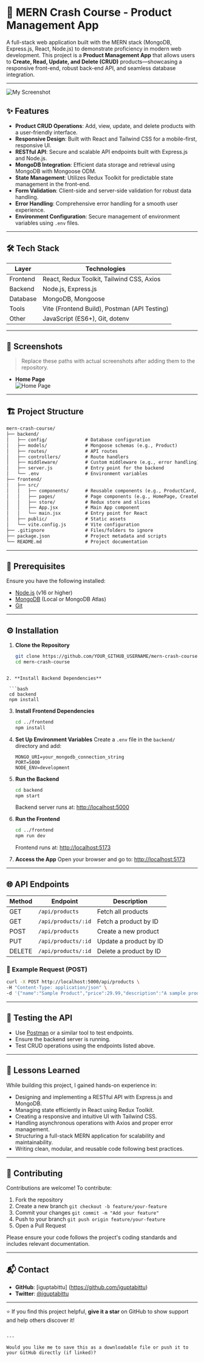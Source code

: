 
# 🚀 MERN Crash Course - Product Management App

A full-stack web application built with the MERN stack (MongoDB, Express.js, React, Node.js) to demonstrate proficiency in modern web development. This project is a **Product Management App** that allows users to **Create, Read, Update, and Delete (CRUD)** products—showcasing a responsive front-end, robust back-end API, and seamless database integration.

---
![My Screenshot](https://private-user-images.githubusercontent.com/120164449/459369704-159da4bb-f8a9-4670-b48f-e70fe1b9608a.png?jwt=eyJhbGciOiJIUzI1NiIsInR5cCI6IkpXVCJ9.eyJpc3MiOiJnaXRodWIuY29tIiwiYXVkIjoicmF3LmdpdGh1YnVzZXJjb250ZW50LmNvbSIsImtleSI6ImtleTUiLCJleHAiOjE3NTA5MzQ3MDIsIm5iZiI6MTc1MDkzNDQwMiwicGF0aCI6Ii8xMjAxNjQ0NDkvNDU5MzY5NzA0LTE1OWRhNGJiLWY4YTktNDY3MC1iNDhmLWU3MGZlMWI5NjA4YS5wbmc_WC1BbXotQWxnb3JpdGhtPUFXUzQtSE1BQy1TSEEyNTYmWC1BbXotQ3JlZGVudGlhbD1BS0lBVkNPRFlMU0E1M1BRSzRaQSUyRjIwMjUwNjI2JTJGdXMtZWFzdC0xJTJGczMlMkZhd3M0X3JlcXVlc3QmWC1BbXotRGF0ZT0yMDI1MDYyNlQxMDQwMDJaJlgtQW16LUV4cGlyZXM9MzAwJlgtQW16LVNpZ25hdHVyZT03MTM3OTYzNGNmN2ZlNmRlMWY4ZjY4NjE5MmVlYzA3OTBjYWVmMTdmODJmYTkxYmViZTFhMDc2N2E3YzhmYzY5JlgtQW16LVNpZ25lZEhlYWRlcnM9aG9zdCJ9.IMa6tm2FMbiwhJhGPsqF8y725yb4P3nS1wJ-RuVpzDI)
## ✨ Features

- **Product CRUD Operations**: Add, view, update, and delete products with a user-friendly interface.
- **Responsive Design**: Built with React and Tailwind CSS for a mobile-first, responsive UI.
- **RESTful API**: Secure and scalable API endpoints built with Express.js and Node.js.
- **MongoDB Integration**: Efficient data storage and retrieval using MongoDB with Mongoose ODM.
- **State Management**: Utilizes Redux Toolkit for predictable state management in the front-end.
- **Form Validation**: Client-side and server-side validation for robust data handling.
- **Error Handling**: Comprehensive error handling for a smooth user experience.
- **Environment Configuration**: Secure management of environment variables using `.env` files.

---

## 🛠️ Tech Stack

| Layer       | Technologies                                     |
|------------|--------------------------------------------------|
| Frontend    | React, Redux Toolkit, Tailwind CSS, Axios        |
| Backend     | Node.js, Express.js                              |
| Database    | MongoDB, Mongoose                                |
| Tools       | Vite (Frontend Build), Postman (API Testing)     |
| Other       | JavaScript (ES6+), Git, dotenv                   |

---

## 📸 Screenshots

> Replace these paths with actual screenshots after adding them to the repository.

- **Home Page**  
  ![Home Page](https://github.com/user-attachments/assets/27c9e5c7-08c0-45cb-b284-2de454d913c8)



---

## 🏗️ Project Structure


```markdown
mern-crash-course/
├── backend/
│   ├── config/              # Database configuration
│   ├── models/              # Mongoose schemas (e.g., Product)
│   ├── routes/              # API routes
│   ├── controllers/         # Route handlers
│   ├── middleware/          # Custom middleware (e.g., error handling)
│   ├── server.js            # Entry point for the backend
│   └── .env                 # Environment variables
├── frontend/
│   ├── src/
│   │   ├── components/      # Reusable components (e.g., ProductCard, Navbar)
│   │   ├── pages/           # Page components (e.g., HomePage, CreatePage)
│   │   ├── store/           # Redux store and slices
│   │   ├── App.jsx          # Main App component
│   │   └── main.jsx         # Entry point for React
│   ├── public/              # Static assets
│   └── vite.config.js       # Vite configuration
├── .gitignore               # Files/folders to ignore
├── package.json             # Project metadata and scripts
└── README.md                # Project documentation

```

---

## 🔧 Prerequisites

Ensure you have the following installed:

- [Node.js](https://nodejs.org/) (v16 or higher)
- [MongoDB](https://www.mongodb.com/) (Local or MongoDB Atlas)
- [Git](https://git-scm.com/)

---

## ⚙️ Installation

1. **Clone the Repository**  
   ```bash
   git clone https://github.com/YOUR_GITHUB_USERNAME/mern-crash-course.git
   cd mern-crash-course
  ```

2. **Install Backend Dependencies**

   ```bash
   cd backend
   npm install
   ```

3. **Install Frontend Dependencies**

   ```bash
   cd ../frontend
   npm install
   ```

4. **Set Up Environment Variables**
   Create a `.env` file in the `backend/` directory and add:

   ```env
   MONGO_URI=your_mongodb_connection_string
   PORT=5000
   NODE_ENV=development
   ```

5. **Run the Backend**

   ```bash
   cd backend
   npm start
   ```

   Backend server runs at: [http://localhost:5000](http://localhost:5000)

6. **Run the Frontend**

   ```bash
   cd ../frontend
   npm run dev
   ```

   Frontend runs at: [http://localhost:5173](http://localhost:5173)

7. **Access the App**
   Open your browser and go to: [http://localhost:5173](http://localhost:5173)

---

## 🌐 API Endpoints

| Method | Endpoint            | Description            |
| ------ | ------------------- | ---------------------- |
| GET    | `/api/products`     | Fetch all products     |
| GET    | `/api/products/:id` | Fetch a product by ID  |
| POST   | `/api/products`     | Create a new product   |
| PUT    | `/api/products/:id` | Update a product by ID |
| DELETE | `/api/products/:id` | Delete a product by ID |

### 🔄 Example Request (POST)

```bash
curl -X POST http://localhost:5000/api/products \
-H "Content-Type: application/json" \
-d '{"name":"Sample Product","price":29.99,"description":"A sample product"}'
```

---

## 🧪 Testing the API

* Use [Postman](https://www.postman.com/) or a similar tool to test endpoints.
* Ensure the backend server is running.
* Test CRUD operations using the endpoints listed above.

---

## 📝 Lessons Learned

While building this project, I gained hands-on experience in:

* Designing and implementing a RESTful API with Express.js and MongoDB.
* Managing state efficiently in React using Redux Toolkit.
* Creating a responsive and intuitive UI with Tailwind CSS.
* Handling asynchronous operations with Axios and proper error management.
* Structuring a full-stack MERN application for scalability and maintainability.
* Writing clean, modular, and reusable code following best practices.

---


## 🤝 Contributing

Contributions are welcome!
To contribute:

1. Fork the repository
2. Create a new branch
   `git checkout -b feature/your-feature`
3. Commit your changes
   `git commit -m "Add your feature"`
4. Push to your branch
   `git push origin feature/your-feature`
5. Open a Pull Request

Please ensure your code follows the project's coding standards and includes relevant documentation.

---

## 📬 Contact

* **GitHub**: [iguptabittu] (https://github.com/iguptabittu)
* **Twitter**: [@iguptabittu](https://twitter.com/iguptabittu)

---

⭐ If you find this project helpful, **give it a star** on GitHub to show support and help others discover it!

```

---

Would you like me to save this as a downloadable file or push it to your GitHub directly (if linked)?
```
